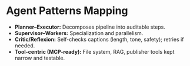 # Agent Patterns Mapping

- **Planner–Executor:** Decomposes pipeline into auditable steps.
- **Supervisor–Workers:** Specialization and parallelism.
- **Critic/Reflexion:** Self-checks captions (length, tone, safety); retries if needed.
- **Tool-centric (MCP-ready):** File system, RAG, publisher tools kept narrow and testable.
